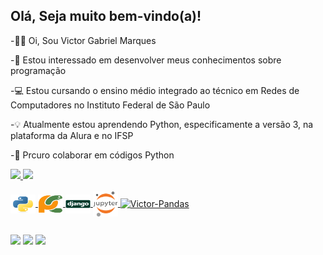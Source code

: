 ## Olá, Seja muito bem-vindo(a)!

-🙋‍♂️ Oi, Sou Victor Gabriel Marques

-👀 Estou interessado em desenvolver meus conhecimentos sobre programação

-💻 Estou cursando o ensino médio integrado ao técnico em Redes de Computadores no Instituto Federal de São Paulo

-💡 Atualmente estou aprendendo Python, especificamente a versão 3, na plataforma da Alura e no IFSP

-🧠 Prcuro colaborar em códigos Python


<div>
  <a href="https://github.com/VictorGM01">
  <img height="140em" src="https://github-readme-stats.vercel.app/api?username=VictorGM01&show_icons=true&theme=gotham&include_all_commits=true&count_private=true"/>
  <img height="140em" src="https://github-readme-stats.vercel.app/api/top-langs/?username=VictorGM01&layout=compact&langs_count=7&theme=gotham"/>
</div>
<div style="display: inline_block"><br>
  <img align="center" alt="Victor-Python" height="30" width="40" src="https://raw.githubusercontent.com/devicons/devicon/master/icons/python/python-original.svg">
  <img align="center" alt="Victor-Python" height="30" width="40" src="https://raw.githubusercontent.com/devicons/devicon/master/icons/pycharm/pycharm-original.svg">
  <img align="center" alt="Victor-Django" height="30" width="40" src="https://raw.githubusercontent.com/devicons/devicon/master/icons/django/django-original.svg">
  <img align="center" alt="Victor-Jupyter" heigt="30" width="40" src="https://github.com/devicons/devicon/blob/master/icons/jupyter/jupyter-original-wordmark.svg">
  <img align="center" alt="Victor-Pandas" heigt="50"  width="50"  src="https://github.com/pandas-dev/pandas/blob/master/web/pandas/static/img/pandas_white.svg">
</div>
  
##
  
<div> 
  <a href="https://instagram.com/victor_gabriiielll" target="_blank"><img src="https://img.shields.io/badge/-Instagram-%23E4405F?style=for-the-badge&logo=instagram&logoColor=white" target="_blank"></a>
  <a href = "mailto:victormarques8801@gmail.com"><img src="https://img.shields.io/badge/-Gmail-%23333?style=for-the-badge&logo=gmail&logoColor=white" target="_blank"></a>
  <a href="http://linkedin.com/in/victor-gabriel-marques-4a327a208" target="_blank"><img src="https://img.shields.io/badge/-LinkedIn-%230077B5?style=for-the-badge&logo=linkedin&logoColor=white" target="_blank"></a> 
<div>
